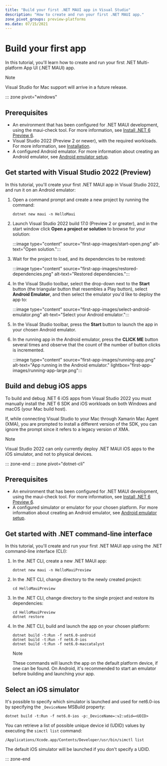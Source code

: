 ```yaml
---
title: "Build your first .NET MAUI app in Visual Studio"
description: "How to create and run your first .NET MAUI app."
zone_pivot_groups: preview-platforms
ms.date: 07/15/2021
---
```


# Build your first app

In this tutorial, you'll learn how to create and run your first .NET Multi-platform App UI (.NET MAUI) app.

> [!NOTE]
> Visual Studio for Mac support will arrive in a future release.

::: zone pivot="windows"

## Prerequisites

- An environment that has been configured for .NET MAUI development, using the maui-check tool. For more information, see [Install .NET 6 Preview 6](installation.md#install-net-6-preview-6).
- Visual Studio 2022 (Preview 2 or newer), with the required workloads. For more information, see [Installation](installation.md).
- A configured Android emulator. For more information about creating an Android emulator, see [Android emulator setup](/xamarin/android/get-started/installation/android-emulator/).

## Get started with Visual Studio 2022 (Preview)

In this tutorial, you'll create your first .NET MAUI app in Visual Studio 2022, and run it on an Android emulator:

1. Open a command prompt and create a new project by running the command:

    ```dotnetcli
    dotnet new maui -n HelloMaui
    ```

1. Launch Visual Studio 2022 build 17.0 (Preview 2 or greater), and in the start window click **Open a project or solution** to browse for your solution:

    :::image type="content" source="first-app-images/start-open.png" alt-text="Open solution.":::

1. Wait for the project to load, and its dependencies to be restored:

    :::image type="content" source="first-app-images/restored-dependencies.png" alt-text="Restored dependencies.":::

1. In the Visual Studio toolbar, select the drop-down next to the **Start** button (the triangular button that resembles a Play button), select **Android Emulator**, and then select the emulator you'd like to deploy the app to:

    :::image type="content" source="first-app-images/select-android-emulator.png" alt-text="Select your Android emulator.":::

1. In the Visual Studio toolbar, press the **Start** button to launch the app in your chosen Android emulator.

1. In the running app in the Android emulator, press the **CLICK ME** button several times and observe that the count of the number of button clicks is incremented.

    :::image type="content" source="first-app-images/running-app.png" alt-text="App running in the Android emulator." lightbox="first-app-images/running-app-large.png":::

## Build and debug iOS apps

To build and debug .NET 6 iOS apps from Visual Studio 2022 you must manually install the .NET 6 SDK and iOS workloads on both Windows and macOS (your Mac build host).

If, while connecting Visual Studio to your Mac through Xamarin Mac Agent (XMA), you are prompted to install a different version of the SDK, you can ignore the prompt since it refers to a legacy version of XMA.

> [!NOTE]
> Visual Studio 2022 can only currently deploy .NET MAUI iOS apps to the iOS simulator, and not to physical devices.

::: zone-end
::: zone pivot="dotnet-cli"

## Prerequisites

- An environment that has been configured for .NET MAUI development, using the maui-check tool. For more information, see [Install .NET 6 Preview 6](installation.md#install-net-6-preview-6).
- A configured simulator or emulator for your chosen platform. For more information about creating an Android emulator, see [Android emulator setup](/xamarin/android/get-started/installation/android-emulator/).

## Get started with .NET command-line interface

In this tutorial, you'll create and run your first .NET MAUI app using the .NET command-line interface (CLI):

1. In the .NET CLI, create a new .NET MAUI app:

    ```dotnetcli
    dotnet new maui -n HelloMauiPreview
    ```

1. In the .NET CLI, change directory to the newly created project:

    ```dotnetcli
    cd HelloMauiPreview
    ```

1. In the .NET CLI, change directory to the single project and restore its dependencies:

    ```dotnetcli
    cd HelloMauiPreview
    dotnet restore
    ```

1. In the .NET CLI, build and launch the app on your chosen platform:

    ```dotnetcli
    dotnet build -t:Run -f net6.0-android
    dotnet build -t:Run -f net6.0-ios
    dotnet build -t:Run -f net6.0-maccatalyst
    ```

    > [!NOTE]
    > These commands will launch the app on the default platform device, if one can be found. On Android, it's recommended to start an emulator before building and launching your app.

## Select an iOS simulator

It's possible to specify which simulator is launched and used for net6.0-ios by specifying the `_DeviceName` MSBuild property:

```dotnetcli
dotnet build -t:Run -f net6.0-ios -p:_DeviceName=:v2:udid=<UDID>
```

You can retrieve a list of possible unique device id (UDID) values by executing the `simctl list` command:

```console
/Applications/Xcode.app/Contents/Developer/usr/bin/simctl list
```

The default iOS simulator will be launched if you don't specify a UDID.

::: zone-end
